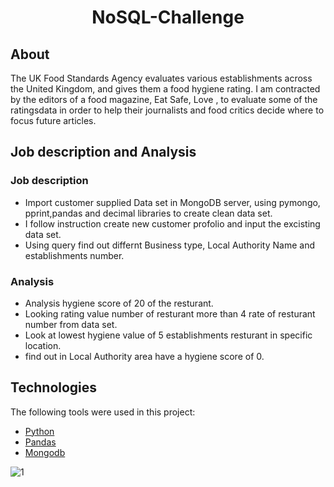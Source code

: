 <h1 align="center">NoSQL-Challenge</h1>


## About ##

The UK Food Standards Agency evaluates various establishments across the United Kingdom, and gives them a food hygiene rating. I am contracted by the editors of a food magazine, Eat Safe, Love , to evaluate some of the ratingsdata in order to help their journalists and food critics decide where to focus future articles.

## Job description and Analysis ##
### Job description
* Import customer supplied Data set in MongoDB server, using pymongo, pprint,pandas and decimal libraries to create clean data set. 
* I follow instruction create new customer profolio and input the excisting data set.
* Using query find out differnt Business type, Local Authority Name and establishments number.

### Analysis
* Analysis hygiene score of 20 of the resturant. 
* Looking rating value number of resturant more than 4 rate of resturant number from data set.   
* Look at lowest hygiene value of 5 establishments resturant in specific location.
* find out in Local Authority area have a hygiene score of 0.

## Technologies ##

The following tools were used in this project:

- [Python](https://www.python.org/)
- [Pandas](https://pandas.pydata.org/)
- [Mongodb](https://www.mongodb.com/)


![1](https://user-images.githubusercontent.com/119981450/227742013-107b427f-d65f-45e4-9c3a-cf75bbac39b4.png)

